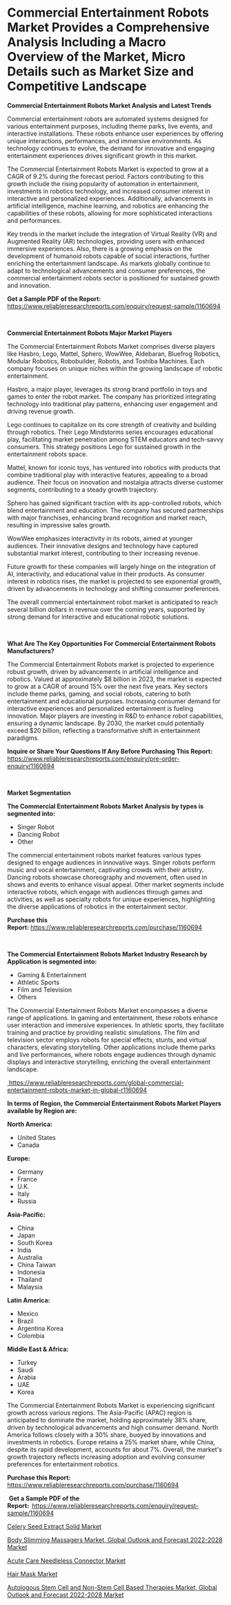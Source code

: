 <p><h1>Commercial Entertainment Robots Market Provides a Comprehensive Analysis Including a Macro Overview of the Market, Micro Details such as Market Size and Competitive Landscape</h1></p><p><strong>Commercial Entertainment Robots Market Analysis and Latest Trends</strong></p>
<p><p>Commercial entertainment robots are automated systems designed for various entertainment purposes, including theme parks, live events, and interactive installations. These robots enhance user experiences by offering unique interactions, performances, and immersive environments. As technology continues to evolve, the demand for innovative and engaging entertainment experiences drives significant growth in this market.</p><p>The Commercial Entertainment Robots Market is expected to grow at a CAGR of 9.2% during the forecast period. Factors contributing to this growth include the rising popularity of automation in entertainment, investments in robotics technology, and increased consumer interest in interactive and personalized experiences. Additionally, advancements in artificial intelligence, machine learning, and robotics are enhancing the capabilities of these robots, allowing for more sophisticated interactions and performances.</p><p>Key trends in the market include the integration of Virtual Reality (VR) and Augmented Reality (AR) technologies, providing users with enhanced immersive experiences. Also, there is a growing emphasis on the development of humanoid robots capable of social interactions, further enriching the entertainment landscape. As markets globally continue to adapt to technological advancements and consumer preferences, the commercial entertainment robots sector is positioned for sustained growth and innovation.</p></p>
<p><strong>Get a Sample PDF of the Report:&nbsp;</strong> <a href="https://www.reliableresearchreports.com/enquiry/request-sample/1160694?utm_campaign=10&utm_medium=2&utm_source=Github&utm_content=ia&utm_term=24032025&utm_id=commercial-entertainment-robots">https://www.reliableresearchreports.com/enquiry/request-sample/1160694</a></p>
<p>&nbsp;</p>
<p><strong>Commercial Entertainment Robots Major Market Players</strong></p>
<p><p>The Commercial Entertainment Robots Market comprises diverse players like Hasbro, Lego, Mattel, Sphero, WowWee, Aldebaran, Bluefrog Robotics, Modular Robotics, Robobuilder, Robotis, and Toshiba Machines. Each company focuses on unique niches within the growing landscape of robotic entertainment.</p><p>Hasbro, a major player, leverages its strong brand portfolio in toys and games to enter the robot market. The company has prioritized integrating technology into traditional play patterns, enhancing user engagement and driving revenue growth.</p><p>Lego continues to capitalize on its core strength of creativity and building through robotics. Their Lego Mindstorms series encourages educational play, facilitating market penetration among STEM educators and tech-savvy consumers. This strategy positions Lego for sustained growth in the entertainment robots space.</p><p>Mattel, known for iconic toys, has ventured into robotics with products that combine traditional play with interactive features, appealing to a broad audience. Their focus on innovation and nostalgia attracts diverse customer segments, contributing to a steady growth trajectory.</p><p>Sphero has gained significant traction with its app-controlled robots, which blend entertainment and education. The company has secured partnerships with major franchises, enhancing brand recognition and market reach, resulting in impressive sales growth.</p><p>WowWee emphasizes interactivity in its robots, aimed at younger audiences. Their innovative designs and technology have captured substantial market interest, contributing to their increasing revenue.</p><p>Future growth for these companies will largely hinge on the integration of AI, interactivity, and educational value in their products. As consumer interest in robotics rises, the market is projected to see exponential growth, driven by advancements in technology and shifting consumer preferences.</p><p>The overall commercial entertainment robot market is anticipated to reach several billion dollars in revenue over the coming years, supported by strong demand for interactive and educational robotic solutions.</p></p>
<p>&nbsp;</p>
<p><strong>What Are The Key Opportunities For Commercial Entertainment Robots Manufacturers?</strong></p>
<p><p>The Commercial Entertainment Robots market is projected to experience robust growth, driven by advancements in artificial intelligence and robotics. Valued at approximately $8 billion in 2023, the market is expected to grow at a CAGR of around 15% over the next five years. Key sectors include theme parks, gaming, and social robots, catering to both entertainment and educational purposes. Increasing consumer demand for interactive experiences and personalized entertainment is fueling innovation. Major players are investing in R&D to enhance robot capabilities, ensuring a dynamic landscape. By 2030, the market could potentially exceed $20 billion, reflecting a transformative shift in entertainment paradigms.</p></p>
<p><strong>Inquire or Share Your Questions If Any Before Purchasing This Report:</strong> <a href="https://www.reliableresearchreports.com/enquiry/pre-order-enquiry/1160694?utm_campaign=10&utm_medium=2&utm_source=Github&utm_content=ia&utm_term=24032025&utm_id=commercial-entertainment-robots">https://www.reliableresearchreports.com/enquiry/pre-order-enquiry/1160694</a></p>
<p>&nbsp;</p>
<p><strong>Market Segmentation</strong></p>
<p><strong>The Commercial Entertainment Robots Market Analysis by types is segmented into:</strong></p>
<p><ul><li>Singer Robot</li><li>Dancing Robot</li><li>Other</li></ul></p>
<p><p>The commercial entertainment robots market features various types designed to engage audiences in innovative ways. Singer robots perform music and vocal entertainment, captivating crowds with their artistry. Dancing robots showcase choreography and movement, often used in shows and events to enhance visual appeal. Other market segments include interactive robots, which engage with audiences through games and activities, as well as specialty robots for unique experiences, highlighting the diverse applications of robotics in the entertainment sector.</p></p>
<p><strong>Purchase this Report:&nbsp;</strong><a href="https://www.reliableresearchreports.com/purchase/1160694?utm_campaign=10&utm_medium=2&utm_source=Github&utm_content=ia&utm_term=24032025&utm_id=commercial-entertainment-robots">https://www.reliableresearchreports.com/purchase/1160694</a></p>
<p>&nbsp;</p>
<p><strong>The Commercial Entertainment Robots Market Industry Research by Application is segmented into:</strong></p>
<p><ul><li>Gaming & Entertainment</li><li>Athletic Sports</li><li>Film and Television</li><li>Others</li></ul></p>
<p><p>The Commercial Entertainment Robots Market encompasses a diverse range of applications. In gaming and entertainment, these robots enhance user interaction and immersive experiences. In athletic sports, they facilitate training and practice by providing realistic simulations. The film and television sector employs robots for special effects, stunts, and virtual characters, elevating storytelling. Other applications include theme parks and live performances, where robots engage audiences through dynamic displays and interactive storytelling, enriching the overall entertainment landscape.</p></p>
<p><a href="https://www.reliableresearchreports.com/global-commercial-entertainment-robots-market-in-global-r1160694?utm_campaign=10&utm_medium=2&utm_source=Github&utm_content=ia&utm_term=24032025&utm_id=commercial-entertainment-robots">&nbsp;https://www.reliableresearchreports.com/global-commercial-entertainment-robots-market-in-global-r1160694</a></p>
<p><strong>In terms of Region, the Commercial Entertainment Robots Market Players available by Region are:</strong></p>
<p>
    <p> <strong> North America: </strong>
        <ul>
            <li>United States</li>
            <li>Canada</li>
        </ul>
        </p> 
    <p> <strong> Europe: </strong>
        <ul>
            <li>Germany</li>
            <li>France</li>
            <li>U.K.</li>
            <li>Italy</li>
            <li>Russia</li>
        </ul>
        </p> 
    <p> <strong> Asia-Pacific: </strong>
        <ul>
            <li>China</li>
            <li>Japan</li>
            <li>South Korea</li>
            <li>India</li>
            <li>Australia</li>
            <li>China Taiwan</li>
            <li>Indonesia</li>
            <li>Thailand</li>
            <li>Malaysia</li>
        </ul>
        </p> 
    <p> <strong> Latin America: </strong>
        <ul>
            <li>Mexico</li>
            <li>Brazil</li>
            <li>Argentina Korea</li>
            <li>Colombia</li>
        </ul>
        </p> 
    <p> <strong> Middle East & Africa: </strong>
        <ul>
            <li>Turkey</li>
            <li>Saudi</li>
            <li>Arabia</li>
            <li>UAE</li>
            <li>Korea</li>
        </ul>
    </p>
    </p>
<p><p>The Commercial Entertainment Robots Market is experiencing significant growth across various regions. The Asia-Pacific (APAC) region is anticipated to dominate the market, holding approximately 38% share, driven by technological advancements and high consumer demand. North America follows closely with a 30% share, buoyed by innovations and investments in robotics. Europe retains a 25% market share, while China, despite its rapid development, accounts for about 7%. Overall, the market's growth trajectory reflects increasing adoption and evolving consumer preferences for entertainment robotics.</p></p>
<p><strong>Purchase this Report: </strong><a href="https://www.reliableresearchreports.com/purchase/1160694?utm_campaign=10&utm_medium=2&utm_source=Github&utm_content=ia&utm_term=24032025&utm_id=commercial-entertainment-robots">https://www.reliableresearchreports.com/purchase/1160694</a></p>
<p>&nbsp;<strong>Get a Sample PDF of the Report:&nbsp;&nbsp;</strong><a href="https://www.reliableresearchreports.com/enquiry/request-sample/1160694?utm_campaign=10&utm_medium=2&utm_source=Github&utm_content=ia&utm_term=24032025&utm_id=commercial-entertainment-robots">https://www.reliableresearchreports.com/enquiry/request-sample/1160694</a></p>
<p><strong></strong></p>
<p><p><a href="https://github.com/debowflaggqw/Market-Research-Report-List-1/blob/main/celery-seed-extract-solid-market.md?utm_campaign=10&utm_medium=2&utm_source=Github&utm_content=ia&utm_term=24032025&utm_id=commercial-entertainment-robots">Celery Seed Extract Solid Market</a></p><p><a href="https://github.com/nagateyisu29/Market-Research-Report-List-1/blob/main/body-slimming-massagers-market-global-outlook-and-forecast-2022-2028-market.md?utm_campaign=10&utm_medium=2&utm_source=Github&utm_content=ia&utm_term=24032025&utm_id=commercial-entertainment-robots">Body Slimming Massagers Market, Global Outlook and Forecast 2022-2028 Market</a></p><p><a href="https://github.com/eymermanda0p/Market-Research-Report-List-1/blob/main/acute-care-needleless-connector-market.md?utm_campaign=10&utm_medium=2&utm_source=Github&utm_content=ia&utm_term=24032025&utm_id=commercial-entertainment-robots">Acute Care Needleless Connector Market</a></p><p><a href="https://github.com/weisonmanych/Market-Research-Report-List-1/blob/main/hair-mask-market.md?utm_campaign=10&utm_medium=2&utm_source=Github&utm_content=ia&utm_term=24032025&utm_id=commercial-entertainment-robots">Hair Mask Market</a></p><p><a href="https://github.com/guzasbahsas/Market-Research-Report-List-1/blob/main/autologous-stem-cell-and-non-stem-cell-based-therapies-market-global-outlook-and-forecast-2022-2028-market.md?utm_campaign=10&utm_medium=2&utm_source=Github&utm_content=ia&utm_term=24032025&utm_id=commercial-entertainment-robots">Autologous Stem Cell and Non-Stem Cell Based Therapies Market, Global Outlook and Forecast 2022-2028 Market</a></p></p>